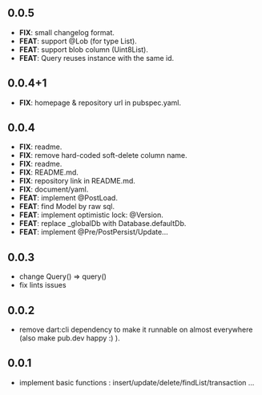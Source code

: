 ## 0.0.5

 - **FIX**: small changelog format.
 - **FEAT**: support @Lob (for type List<int>).
 - **FEAT**: support blob column (Uint8List).
 - **FEAT**: Query reuses instance with the same id.

## 0.0.4+1

 - **FIX**: homepage & repository url in pubspec.yaml.

## 0.0.4

 - **FIX**: readme.
 - **FIX**: remove hard-coded soft-delete column name.
 - **FIX**: readme.
 - **FIX**: README.md.
 - **FIX**: repository link in README.md.
 - **FIX**: document/yaml.
 - **FEAT**: implement @PostLoad.
 - **FEAT**: find Model by raw sql.
 - **FEAT**: implement optimistic lock: @Version.
 - **FEAT**: replace _globalDb with Database.defaultDb.
 - **FEAT**: implement @Pre/PostPersist/Update...

## 0.0.3

  * change Query() => query()
  * fix lints issues
  
## 0.0.2

  * remove dart:cli dependency to make it runnable on almost everywhere (also make pub.dev happy :) ).

## 0.0.1

  * implement basic functions : insert/update/delete/findList/transaction ...